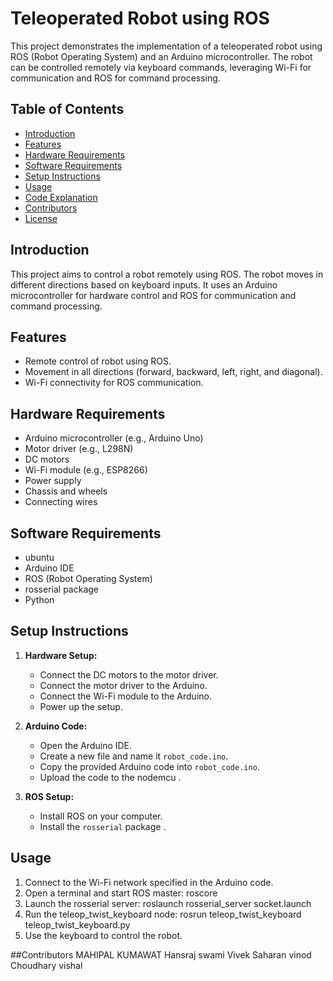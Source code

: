 # Teleoperated Robot using ROS

This project demonstrates the implementation of a teleoperated robot using ROS (Robot Operating System) and an Arduino microcontroller. The robot can be controlled remotely via keyboard commands, leveraging Wi-Fi for communication and ROS for command processing.

## Table of Contents
- [Introduction](#introduction)
- [Features](#features)
- [Hardware Requirements](#hardware-requirements)
- [Software Requirements](#software-requirements)
- [Setup Instructions](#setup-instructions)
- [Usage](#usage)
- [Code Explanation](#code-explanation)
- [Contributors](#contributors)
- [License](#license)

## Introduction
This project aims to control a robot remotely using ROS. The robot moves in different directions based on keyboard inputs. It uses an Arduino microcontroller for hardware control and ROS for communication and command processing.

## Features
- Remote control of robot using ROS.
- Movement in all directions (forward, backward, left, right, and diagonal).
- Wi-Fi connectivity for ROS communication.

## Hardware Requirements
- Arduino microcontroller (e.g., Arduino Uno)
- Motor driver (e.g., L298N)
- DC motors
- Wi-Fi module (e.g., ESP8266)
- Power supply
- Chassis and wheels
- Connecting wires

## Software Requirements
- ubuntu
- Arduino IDE
- ROS (Robot Operating System)
- rosserial package
- Python

## Setup Instructions
1. **Hardware Setup:**
   - Connect the DC motors to the motor driver.
   - Connect the motor driver to the Arduino.
   - Connect the Wi-Fi module to the Arduino.
   - Power up the setup.

2. **Arduino Code:**
   - Open the Arduino IDE.
   - Create a new file and name it `robot_code.ino`.
   - Copy the provided Arduino code into `robot_code.ino`.
   - Upload the code to the nodemcu .

3. **ROS Setup:**
   - Install ROS on your computer.
   - Install the `rosserial` package .
## Usage
1. Connect to the Wi-Fi network specified in the Arduino code.
2. Open a terminal and start ROS master:
   roscore
3. Launch the rosserial server:
   roslaunch rosserial_server socket.launch
4. Run the teleop_twist_keyboard node:
   rosrun teleop_twist_keyboard teleop_twist_keyboard.py
5. Use the keyboard to control the robot.

##Contributors
MAHIPAL KUMAWAT
Hansraj swami
Vivek Saharan
vinod Choudhary
vishal 